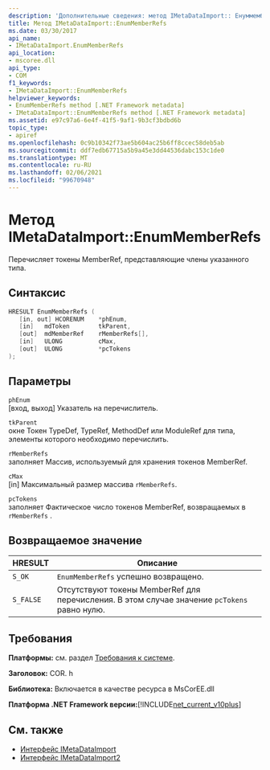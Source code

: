 ```yaml
---
description: 'Дополнительные сведения: метод IMetaDataImport:: Енуммемберрефс'
title: Метод IMetaDataImport::EnumMemberRefs
ms.date: 03/30/2017
api_name:
- IMetaDataImport.EnumMemberRefs
api_location:
- mscoree.dll
api_type:
- COM
f1_keywords:
- IMetaDataImport::EnumMemberRefs
helpviewer_keywords:
- EnumMemberRefs method [.NET Framework metadata]
- IMetaDataImport::EnumMemberRefs method [.NET Framework metadata]
ms.assetid: e97c97a6-6e4f-41f5-9af1-9b3cf3bdbd6b
topic_type:
- apiref
ms.openlocfilehash: 0c9b10342f73ae5b604ac25b6ff8ccec58deb5ab
ms.sourcegitcommit: ddf7edb67715a5b9a45e3dd44536dabc153c1de0
ms.translationtype: MT
ms.contentlocale: ru-RU
ms.lasthandoff: 02/06/2021
ms.locfileid: "99670948"
---
```

# <a name="imetadataimportenummemberrefs-method"></a>Метод IMetaDataImport::EnumMemberRefs

Перечисляет токены MemberRef, представляющие члены указанного типа.  
  
## <a name="syntax"></a>Синтаксис  
  
```cpp  
HRESULT EnumMemberRefs (  
   [in, out] HCORENUM    *phEnum,
   [in]   mdToken        tkParent,
   [out]  mdMemberRef    rMemberRefs[],
   [in]   ULONG          cMax,
   [out]  ULONG          *pcTokens  
);  
```  
  
## <a name="parameters"></a>Параметры  

 `phEnum`  
 [вход, выход] Указатель на перечислитель.  
  
 `tkParent`  
 окне Токен TypeDef, TypeRef, MethodDef или ModuleRef для типа, элементы которого необходимо перечислить.  
  
 `rMemberRefs`  
 заполняет Массив, используемый для хранения токенов MemberRef.  
  
 `cMax`  
 [in] Максимальный размер массива `rMemberRefs`.  
  
 `pcTokens`  
 заполняет Фактическое число токенов MemberRef, возвращаемых в `rMemberRefs` .  
  
## <a name="return-value"></a>Возвращаемое значение  
  
|HRESULT|Описание|  
|-------------|-----------------|  
|`S_OK`|`EnumMemberRefs` успешно возвращено.|  
|`S_FALSE`|Отсутствуют токены MemberRef для перечисления. В этом случае значение `pcTokens` равно нулю.|  
  
## <a name="requirements"></a>Требования  

 **Платформы:** см. раздел [Требования к системе](../../get-started/system-requirements.md).  
  
 **Заголовок:** COR. h  
  
 **Библиотека:** Включается в качестве ресурса в MsCorEE.dll  
  
 **Платформа .NET Framework версии:**[!INCLUDE[net_current_v10plus](../../../../includes/net-current-v10plus-md.md)]  
  
## <a name="see-also"></a>См. также

- [Интерфейс IMetaDataImport](imetadataimport-interface.md)
- [Интерфейс IMetaDataImport2](imetadataimport2-interface.md)
